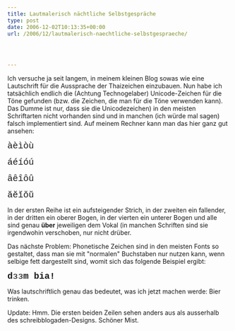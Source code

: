 ```yaml
---
title: Lautmalerisch nächtliche Selbstgespräche
type: post
date: 2006-12-02T10:13:35+00:00
url: /2006/12/lautmalerisch-naechtliche-selbstgespraeche/




---
```

Ich versuche ja seit langem, in meinem kleinen Blog sowas wie eine Lautschrift für die Aussprache der Thaizeichen einzubauen. Nun habe ich tatsächlich endlich die (Achtung Technogelaber) Unicode-Zeichen für die Töne gefunden (bzw. die Zeichen, die man für die Töne verwenden kann). Das Dumme ist nur, dass sie die Unicodezeichen) in den meisten Schriftarten nicht vorhanden sind und in manchen (ich würde mal sagen) falsch implementiert sind. Auf meinem Rechner kann man das hier ganz gut ansehen:

<span style="font: 20px 'Courier New', Courier, monospace !important;">a&#x0300;e&#x0300;i&#x0300;o&#x0300;u&#x0300;</span>

<span style="font: 20px 'Courier New', Courier, monospace !important;">a&#x0301;e&#x0301;i&#x0301;o&#x0301;u&#x0301;</span>

<span style="font: 20px 'Courier New', Courier, monospace !important;">a&#x0311;e&#x0311;i&#x0311;o&#x0311;u&#x0311;</span>

<span style="font: 20px 'Courier New', Courier, monospace !important;">a&#x0306;e&#x0306;i&#x0306;o&#x0306;u&#x0306;</span>

In der ersten Reihe ist ein aufsteigender Strich, in der zweiten ein fallender, in der dritten ein oberer Bogen, in der vierten ein unterer Bogen und alle sind genau **über** jeweiligen dem Vokal (in manchen Schriften sind sie irgendwohin verschoben, nur nicht drüber.

Das nächste Problem: Phonetische Zeichen sind in den meisten Fonts so gestaltet, dass man sie mit "normalen" Buchstaben nur nutzen kann, wenn selbige fett dargestellt sind, womit sich das folgende Beispiel ergibt:

<span style="font: 20px 'Courier New', Courier, monospace"><strong>d</strong>&#x025c;&#x025c;<strong>m bia!</strong></span>

Was lautschriftlich genau das bedeutet, was ich jetzt machen werde: Bier trinken.

Update: Hmm. Die ersten beiden Zeilen sehen anders aus als ausserhalb des schreibblogaden-Designs. Schöner Mist.

